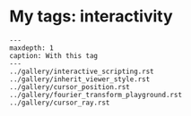 # My tags: interactivity

```{toctree}
---
maxdepth: 1
caption: With this tag
---
../gallery/interactive_scripting.rst
../gallery/inherit_viewer_style.rst
../gallery/cursor_position.rst
../gallery/fourier_transform_playground.rst
../gallery/cursor_ray.rst
```

